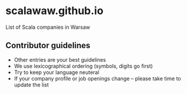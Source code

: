 scalawaw.github.io
==================

List of Scala companies in Warsaw


## Contributor guidelines
* Other entries are your best guidelines
* We use lexicographical ordering (symbols, digits go first)
* Try to keep your language neuteral
* If your company profile or job openings change – please take time to update the list
